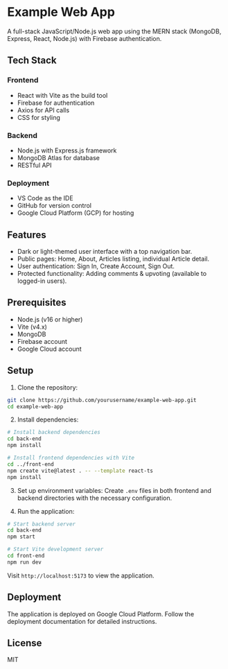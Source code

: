 # Example Web App

A full-stack JavaScript/Node.js web app using the MERN stack (MongoDB, Express, React, Node.js) with Firebase authentication.

## Tech Stack

### Frontend
- React with Vite as the build tool
- Firebase for authentication
- Axios for API calls
- CSS for styling

### Backend
- Node.js with Express.js framework
- MongoDB Atlas for database
- RESTful API

### Deployment
- VS Code as the IDE
- GitHub for version control
- Google Cloud Platform (GCP) for hosting 

## Features
- Dark or light-themed user interface with a top navigation bar.
- Public pages: Home, About, Articles listing, individual Article detail.
- User authentication: Sign In, Create Account, Sign Out.
- Protected functionality: Adding comments & upvoting (available to logged-in users).


## Prerequisites

- Node.js (v16 or higher)
- Vite (v4.x)
- MongoDB
- Firebase account
- Google Cloud account

## Setup

1. Clone the repository:
```bash
git clone https://github.com/yourusername/example-web-app.git
cd example-web-app
```

2. Install dependencies:
```bash
# Install backend dependencies
cd back-end
npm install

# Install frontend dependencies with Vite
cd ../front-end
npm create vite@latest . -- --template react-ts
npm install
```

3. Set up environment variables:
Create `.env` files in both frontend and backend directories with the necessary configuration.

4. Run the application:
```bash
# Start backend server
cd back-end
npm start

# Start Vite development server
cd front-end
npm run dev
```

Visit `http://localhost:5173` to view the application.

## Deployment

The application is deployed on Google Cloud Platform. Follow the deployment documentation for detailed instructions.

## License

MIT
